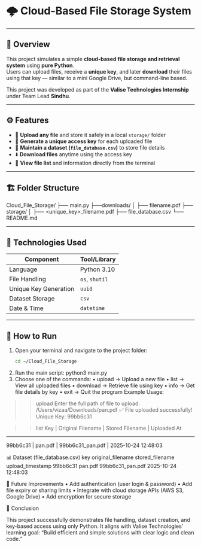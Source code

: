 # 🌩️ Cloud-Based File Storage System 

---

## 🧠 Overview
This project simulates a simple **cloud-based file storage and retrieval system** using **pure Python**.  
Users can upload files, receive a **unique key**, and later **download** their files using that key — similar to a mini Google Drive, but command-line based.

This project was developed as part of the **Valise Technologies Internship** under Team Lead **Sindhu**.

---

## ⚙️ Features
- 📂 **Upload any file** and store it safely in a local `storage/` folder  
- 🔑 **Generate a unique access key** for each uploaded file  
- 📜 **Maintain a dataset (`file_database.csv`)** to store file details  
- ⬇️ **Download files** anytime using the access key  
- 🧾 **View file list** and information directly from the terminal  

---

## 🏗️ Folder Structure
Cloud_File_Storage/
├── main.py
├──downloads/
│   ├── filename.pdf
├── storage/
│   ├── <unique_key>_filename.pdf
├── file_database.csv
└── README.md

---

## 🧰 Technologies Used
| Component | Tool/Library |
|------------|---------------|
| Language | Python 3.10 |
| File Handling | `os`, `shutil` |
| Unique Key Generation | `uuid` |
| Dataset Storage | `csv` |
| Date & Time | `datetime` |

---

## 🚀 How to Run
1. Open your terminal and navigate to the project folder:
   ```bash
   cd ~/Cloud_File_Storage
2.	Run the main script:
   python3 main.py
3.	Choose one of the commands:
	•	upload → Upload a new file
	•	list → View all uploaded files
	•	download → Retrieve file using key
	•	info → Get file details by key
	•	exit → Quit the program
Example Usage:
>> upload
Enter the full path of file to upload: /Users/vizaa/Downloads/pan.pdf
✅ File uploaded successfully! Unique Key: 99bb6c31

>> list
Key | Original Filename | Stored Filename | Uploaded At
-------------------------------------------------------------
99bb6c31 | pan.pdf | 99bb6c31_pan.pdf | 2025-10-24 12:48:03

📊 Dataset (file_database.csv)
key          original_filename        stored_filename        upload_timestamp
99bb6c31     pan.pdf                  99bb6c31_pan.pdf       2025-10-24 12:48:03


🧠 Future Improvements
	•	Add authentication (user login & password)
	•	Add file expiry or sharing limits
	•	Integrate with cloud storage APIs (AWS S3, Google Drive)
	•	Add encryption for secure storage

🏁 Conclusion

This project successfully demonstrates file handling, dataset creation, and key-based access using only Python.
It aligns with Valise Technologies’ learning goal: “Build efficient and simple solutions with clear logic and clean code.”





